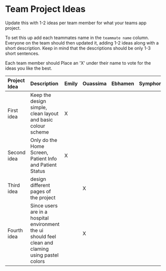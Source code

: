 # Team Project Ideas

Update this with 1-2 ideas per team member for what your teams app project.

To set this up add each teammates name in the `teammate name` column. Everyone
on the team should then updated it, adding 1-2 ideas along with a short 
description. Keep in mind that the descriptions should be only 1-3 short
sentences. 

Each team member should Place an 'X' under their name to vote for the ideas 
you like the best.

| Project Idea | Description | Emily | Ouassima | Ebhamen | Symphorien | Vidar | teammate name |
| :--- | :--- | :--- | :--- | :--- | :--- | :--- | :--- |
| First idea | Keep the design simple, clean layout and basic colour scheme | X | | | | | |
| Second idea | Only do the Home Screen, Patient Info and Patient Status | X | | | | | |
| Third idea  | design different pages of the project | | X | | | | |
| Fourth idea | Since users are in a hospital environment the ui should feel clean and claming using pastel colors | | X | | | | |
